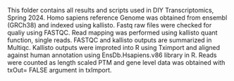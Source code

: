 This folder contains all results and scripts used in DIY Transcriptomics, Spring 2024.
Homo sapiens reference Genome was obtained from ensembl (GRCh38) and indexed using kallisto.
Fastq raw files were checked for qualiy using FASTQC.
Read mapping was performed using kallisto quant function, single reads.
FASTQC and kallisto outputs are summarized in Multiqc.
Kallisto outputs were improted into R using Tximport and aligned against human annotation using EnsDb.Hsapiens.v86 library in R.
Reads were counted as length scaled PTM and gene level data was obtained with txOut= FALSE argument in txImport.
